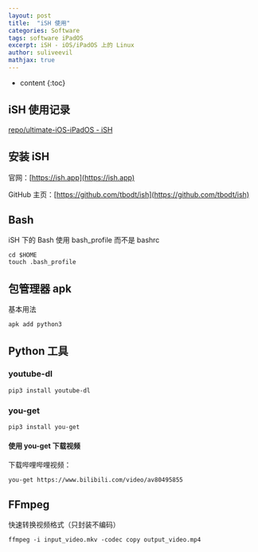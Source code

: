 ```yaml
---
layout: post
title:  "iSH 使用"
categories: Software
tags: software iPadOS
excerpt: iSH - iOS/iPadOS 上的 Linux
author: suliveevil
mathjax: true
---
```


* content
{:toc}


## iSH 使用记录

[repo/ultimate-iOS-iPadOS - iSH](https://www.github.com/suliveevil/ultimate-iOS-iPadOS/tree/master/Apps/Programming/iSH)

## 安装 iSH

官网：[https://ish.app](https://ish.app)

GitHub 主页：[https://github.com/tbodt/ish](https://github.com/tbodt/ish)

## Bash

iSH 下的 Bash 使用 bash_profile 而不是 bashrc


```shell
cd $HOME
touch .bash_profile
```

## 包管理器 apk

基本用法


```shell
apk add python3
```


## Python 工具

### youtube-dl

```shell
pip3 install youtube-dl
```

### you-get

```shell
pip3 install you-get
```

#### 使用 you-get 下载视频

下载哔哩哔哩视频：

```shell
you-get https://www.bilibili.com/video/av80495855
```


## FFmpeg

快速转换视频格式（只封装不编码）

```shell
ffmpeg -i input_video.mkv -codec copy output_video.mp4
```









